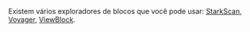 Existem vários exploradores de blocos que você pode usar: [StarkScan](https://starkscan.co/), [Voyager](https://voyager.online/txns), [ViewBlock](https://viewblock.io/starknet).